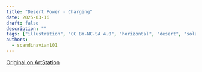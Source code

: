 ```yaml
---
title: "Desert Power - Charging"
date: 2025-03-16
draft: false
description: ""
tags: ["illustration", "CC BY-NC-SA 4.0", "horizontal", "desert", "solar", "infrastructure"]
authors:
  - scandinavian101
---
```


[Original on ArtStation](https://www.artstation.com/artwork/0l5BwV)
